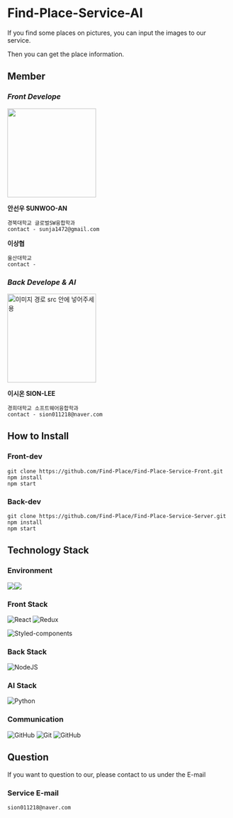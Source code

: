 # Find-Place-Service-AI

If you find some places on pictures, you can input the images to our service.

Then you can get the place information.

## Member

### **_Front Develope_**

<img src="https://github.com/Sunja-An/System_Programming/assets/110546006/45cf9056-a5d8-4d84-9374-4591055c6fb8" width="200" height="200">

**안선우 SUNWOO-AN**

    경북대학교 글로벌SW융합학과
    contact - sunja1472@gmail.com

**이상협**

    울산대학교
    contact - 

### **_Back Develope & AI_**

<img src="https://github.com/Find-Place/Find-Place-Service-Server/assets/74344298/31d314ab-dba7-47a7-aabf-25f5c191b98e" width="200" height="200" alt="이미지 경로 src 안에 넣어주세용">

**이시온 SION-LEE**

    경희대학교 소프트웨어융합학과
    contact - sion011218@naver.com

## How to Install

### Front-dev

    git clone https://github.com/Find-Place/Find-Place-Service-Front.git
    npm install
    npm start

### Back-dev

    git clone https://github.com/Find-Place/Find-Place-Service-Server.git
    npm install
    npm start

## Technology Stack

### Environment

<img src="https://img.shields.io/badge/linux-FCC624?style=for-the-badge&logo=linux&logoColor=black"><img src="https://img.shields.io/badge/Ubuntu-E95420?style=for-the-badge&logo=Ubuntu&logoColor=white">

### Front Stack

![React](https://img.shields.io/badge/react-%2320232a.svg?style=for-the-badge&logo=react&logoColor=%2361DAFB)
![Redux](https://img.shields.io/badge/redux-764ABC?style=for-the-badge&logo=Redux&logoColor=white")

![Styled-components](https://img.shields.io/badge/styled-components-DB7093?style=for-the-badge&logo=styled-components&logoColor=white")

### Back Stack

![NodeJS](https://img.shields.io/badge/node.js-6DA55F?style=for-the-badge&logo=node.js&logoColor=white)

### AI Stack

![Python](https://img.shields.io/badge/python-3670A0?style=for-the-badge&logo=python&logoColor=ffdd54)

### Communication

![GitHub](https://img.shields.io/badge/github-%23121011.svg?style=for-the-badge&logo=github&logoColor=white)
![Git](https://img.shields.io/badge/git-F05032?style=for-the-badge&logo=git&logoColor=white)
![GitHub](https://img.shields.io/badge/zoom-0B5CFF?style=for-the-badge&logo=zoom&logoColor=white)

## Question

If you want to question to our, please contact to us under the E-mail

### Service E-mail

    sion011218@naver.com
